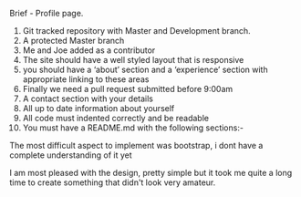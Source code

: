 Brief - Profile page.
1) Git tracked repository with Master and Development branch.
2) A protected Master branch
3) Me and Joe added as a contributor
4) The site should have a well styled layout that is responsive
5) you should have a ‘about’ section and a ‘experience’ section with appropriate linking to these areas
6) Finally we need a pull request submitted before 9:00am
7) A contact section with your details
8) All up to date information about yourself 
10) All code must indented correctly and be readable
11) You must have a README.md with the following sections:-

The most difficult aspect to implement was bootstrap, i dont have a complete understanding of it yet   

I am most pleased with the design, pretty simple but it took me quite a long time to create something that didn't look very amateur.  

